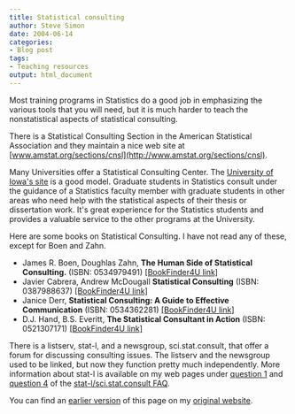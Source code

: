 ```yaml
---
title: Statistical consulting
author: Steve Simon
date: 2004-06-14
categories:
- Blog post
tags:
- Teaching resources
output: html_document
---
```

Most training programs in Statistics do a good job in emphasizing the
various tools that you will need, but it is much harder to teach the
nonstatistical aspects of statistical consulting.

There is a Statistical Consulting Section in the American Statistical
Association and they maintain a nice web site at
[www.amstat.org/sections/cnsl](http://www.amstat.org/sections/cnsl).

Many Universities offer a Statistical Consulting Center. The [University
of Iowa\'s site](http://www.stat.uiowa.edu/scc/) is a good model.
Graduate students in Statistics consult under the guidance of a
Statistics faculty member with graduate students in other areas who need
help with the statistical aspects of their thesis or dissertation work.
It\'s great experience for the Statistics students and provides a
valuable service to the other programs at the University.

Here are some books on Statistical Consulting. I have not read any of
these, except for Boen and Zahn.

-   James R. Boen, Doughlas Zahn, **The Human Side of Statistical
    Consulting.** (ISBN: 0534979491) [\[BookFinder4U
    link\]](http://www.bookfinder4u.com/detail/0534979491.html)
-   Javier Cabrera, Andrew McDougall **Statistical Consulting** (ISBN:
    0387988637) [\[BookFinder4U
    link\]](http://www.bookfinder4u.com/detail/0387988637.html)
-   Janice Derr, **Statistical Consulting: A Guide to Effective
    Communication** (ISBN: 0534362281) [\[BookFinder4U
    link\]](http://www.bookfinder4u.com/detail/0534362281.html)
-   D.J. Hand, B.S. Everitt, **The Statistical Consultant in Action**
    (ISBN: 0521307171) [\[BookFinder4U
    link\]](http://www.bookfinder4u.com/detail/0521307171.html)

There is a listserv, stat-l, and a newsgroup, sci.stat.consult, that
offer a forum for discussing consulting issues. The listserv and the
newsgroup used to be linked, but now they function pretty much
independently. More information about stat-l is available on my web
pages under [question 1](../faq/faq01.asp) and [question
4](../faq/faq04.asp) of the [stat-l/sci.stat.consult
FAQ](../faq/faq.asp).

You can find an [earlier version](http://www.pmean.com/04/consulting.html) of this page on my [original website](http://www.pmean.com/original_site.html).

